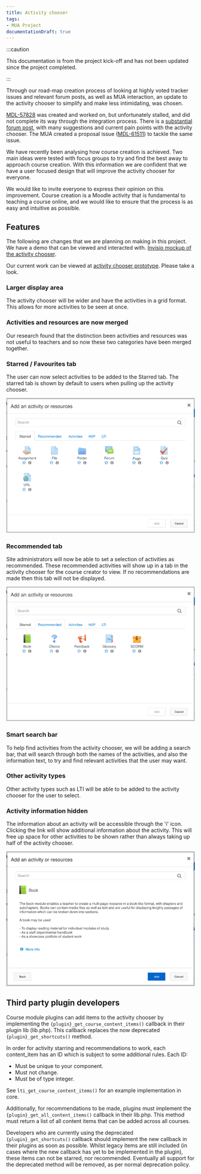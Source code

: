 ```yaml
---
title: Activity chooser
tags:
- MUA Project
documentationDraft: true
---
```


:::caution

This documentation is from the project kick-off and has not been updated since the project completed.

:::

Through our road-map creation process of looking at highly voted tracker issues and relevant forum posts, as well as MUA interaction, an update to the activity chooser to simplify and make less intimidating, was chosen.

[MDL-57828](https://tracker.moodle.org/browse/MDL-57828) was created and worked on, but unfortunately stalled, and did not complete its way through the integration process. There is a [substantial forum post](https://moodle.org/mod/forum/discuss.php?d=346664), with many suggestions and current pain points with the activity chooser. The MUA created a proposal issue ([MDL-61511](https://tracker.moodle.org/browse/MDL-61511)) to tackle the same issue.

We have recently been analysing how course creation is achieved. Two main ideas were tested with focus groups to try and find the best away to approach course creation. With this information we are confident that we have a user focused design that will improve the activity chooser for everyone.

We would like to invite everyone to express their opinion on this improvement. Course creation is a Moodle activity that is fundamental to teaching a course online, and we would like to ensure that the process is as easy and intuitive as possible.

## Features

The following are changes that we are planning on making in this project. We have a demo that can be viewed and interacted with.
[Invisio mockup of the activity chooser](https://projects.invisionapp.com/share/SVSREPYNBYG#/screens/388682478).

Our current work can be viewed at [activity chooser prototype](https://activitychooser.prototype.moodledemo.net/). Please take a look.

### Larger display area

The activity chooser will be wider and have the activities in a grid format. This allows for more activities to be seen at once.

### Activities and resources are now merged

Our research found that the distinction been activities and resources was not useful to teachers and so now these two categories have been merged together.

### Starred / Favourites tab

The user can now select activities to be added to the Starred tab. The starred tab is shown by default to users when pulling up the activity chooser.

![The starred tab](./_activitymodule/activity-chooser-starred.png)

### Recommended tab

Site administrators will now be able to set a selection of activities as recommended. These recommended activities will show up in a tab in the activity chooser for the course creator to view. If no recommendations are made then this tab will not be displayed.

![The recommended tab](./_activitymodule/activity-chooser-recommend.png)

### Smart search bar

To help find activities from the activity chooser, we will be adding a search bar, that will search through both the names of the activities, and also the information text, to try and find relevant activities that the user may want.

### Other activity types

Other activity types such as LTI will be able to be added to the activity chooser for the user to select.

### Activity information hidden

The information about an activity will be accessible through the 'i' icon. Clicking the link will show additional information about the activity. This will free up space for other activities to be shown rather than always taking up half of the activity chooser.

![Additional information about an activity](./_activitymodule/activity-chooser-info.png)

## Third party plugin developers

Course module plugins can add items to the activity chooser by implementing the `{plugin}_get_course_content_items()` callback in their plugin lib (lib.php). This callback replaces the now deprecated `{plugin}_get_shortcuts()` method.

In order for activity starring and recommendations to work, each content_item has an ID which is subject to some additional rules. Each ID:

- Must be unique to your component.
- Must not change.
- Must be of type integer.

See `lti_get_course_content_items()` for an example implementation in core.

Additionally, for recommendations to be made, plugins must implement the `{plugin}_get_all_content_items()` callback in their lib.php. This method must return a list of all content items that can be added across all courses.

Developers who are currently using the deprecated `{plugin}_get_shortcuts()` callback should implement the new callback in their plugins as soon as possible. Whilst legacy items are still included (in cases where the new callback has yet to be implemented in the plugin), these items can not be starred, nor recommended. Eventually all support for the deprecated method will be removed, as per normal deprecation policy.
